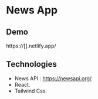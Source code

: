 # News App

## Demo

https://[].netlify.app/

## Technologies

- News API : https://newsapi.org/
- React.
- Tailwind Css.
